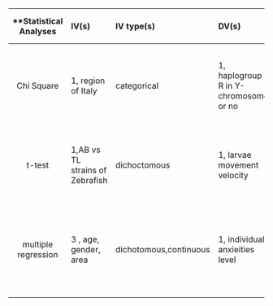 | **Statistical Analyses	|  IV(s)  |  IV type(s) |  DV(s)  |  DV type(s)  |  Control Var | Control Var type  | Question to be answered | _H0_ | alpha | link to paper **| 
|:----------:|:----------|:------------|:-------------|:-------------|:------------|:------------- |:------------------|:----:|:-------:|:-------|
Chi Square | 1, region of Italy | categorical | 1, haplogroup R in Y-chromosome or no| categorical | 0 | NaN | is difference in haplogroup R in Y-chromesome significant from north to center? | H in Center <= H in North   | 0.0014 | [Uniparental Markers of Contemporary Italian Population Reveals Details on Its Pre-Roman Heritage](http://journals.plos.org/plosone/article?id=10.1371/annotation/ea14adcb-033d-492d-8f8b-e047aa080cd4) |
t-test | 1,AB vs TL strains of Zebrafish | dichoctomous |1, larvae movement velocity | continuous | 3, light-on stimulus, stage of larvae, experiment at 2 pm each day | categorical | Is AB larvae more likely to move fast under light on stimulus? |AB velocity  <= TL velocity | 0.0001 |Statistical Analysis of Zebrafish Locomotor Response(http://journals.plos.org/plosone/article?id=10.1371/journal.pone.0139521) |
multiple regression | 3 , age, gender, area | dichotomous,continuous | 1, individual anxieities level | continuous  | 1, media is radio | dichotomous | is using radio after FUKUSHIMA Nuclear Disaser effectively reduce residents' anxieties ? | Anxiety with radio >= Anxiety without radio  |0.05 | The Relationship between Media Consumption and Health-Related Anxieties after the Fukushima Daiichi Nuclear Disaster (http://journals.plos.org/plosone/article?id=10.1371/journal.pone.0065331) | 
